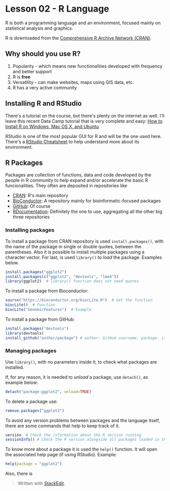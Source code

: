 # Lesson 02 - R Language

R is both a programming language and an environment, focused mainly on statistical analysis and graphics.

R is downloaded from the [Comprehensive R Archive Network (CRAN)](https://cran.r-project.org/).

## Why should you use R?

1. Popularity - which means new functionalities developed with frequency and better support
2. R is **free**
3. Versatility - can make websites, maps using GIS data, etc.
4. R has a very active community

## Installing R and RStudio

There's a tutorial on the course, but there's plenty on the internet as well. I'll leave this recent Data Camp tutorial that is very complete and easy:
[How to Install R on Windows, Mac OS X, and Ubuntu](https://www.datacamp.com/community/tutorials/installing-R-windows-mac-ubuntu)

RStudio is one of the most popular GUI for R and will be the one used here. There's a [RStudio Cheatsheet](https://github.com/rstudio/cheatsheets/raw/master/rstudio-ide.pdf) to help understand more about its environment.

## R Packages

Packages are collection of functions, data and code developed by the people in R community to help expand and/or accelerate the basic R funcionalities. They often are deposited in repositories like

- [CRAN](https://cran.r-project.org/web/packages/): R's main repository
- [BioConductor](https://bioconductor.org/packages/release/BiocViews.html#___Software): A repository mainly for bioinformatic-focused packages
- [GitHub](https://github.com/collections): Of course
- [RDocumentation](https://www.rdocumentation.org/): Definitely the one to use, aggregating all the other big three repositories

### Installing packages

To install a package from CRAN repository is used `install.packages()`, with the name of the package in single or double quotes, between the parentheses. Also it is possible to install multiple packages using a character vector. For last, is used `library()` to *load* the package. Examples below.

```r
install.packages("ggplot2")
install.packages(c("ggplot2", "devtools", "lme4"))
library(ggplot2)  # library() function does not need quotes
```

To install a package from Bioconductor:
```r
source("https://bioconductor.org/biocLite.R")  # Get the function
biocLite()  # Function 
biocLite("GenomicFeatures")  # Example
```

To install a package from GitHub:
```r
install.packages("devtools")
library(devtools)
install_github("author/package") # author: GitHub username, package: its name
```
### Managing packages

Use `library()`, with no parameters inside it, to check what packages are installed.

If, for any reason, it is needed to *unload* a package, use `detach()`, as example below:
```r
detach("package:ggplot2", unload=TRUE)
```

To delete a package use:
```r
remove.packages("ggplot2")
```

To avoid any version problems between packages and the language itself, there are some commands that help to keep track of it.
```r
version  # Check the information about the R version running
sessionInfo() # Check the R version alongside all packages loaded in the session
```

To know more about a package it is used the `help()` function. It will open the associated help page (if using RStudio). Example:
```r
help(package = "ggplot2")
```
Also, there is 


> Written with [StackEdit](https://stackedit.io/).
<!--stackedit_data:
eyJoaXN0b3J5IjpbMTY4NTY2NDIyOSwtMjAzMzg2MjI4NCwtMj
Q4NzEwNDgyLDkzOTE2NTgxOSwxODgyMzY1OTc4LDM1MjEyNjY0
NSwtMjEyMzE0MDYxNiwtNjUzMDczMDI5LC05MzkxMTQ4NzRdfQ
==
-->